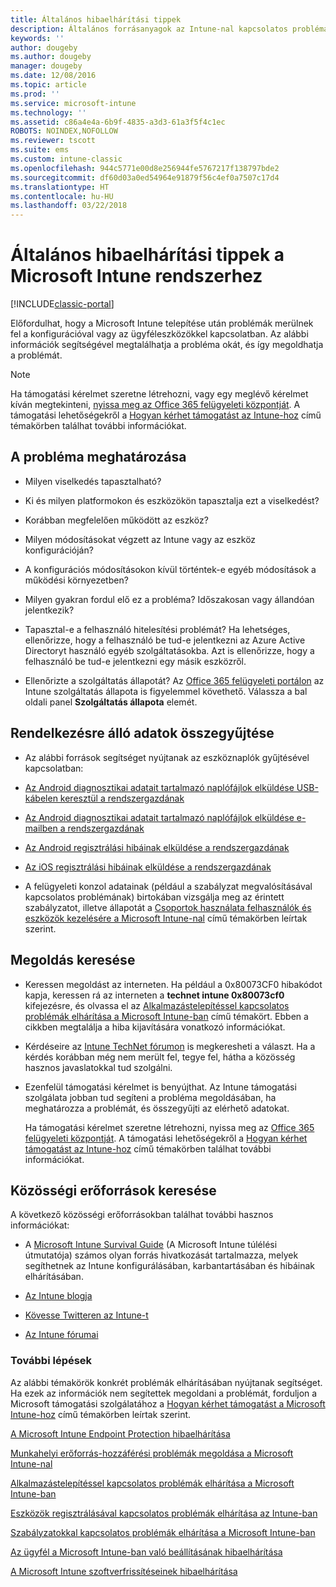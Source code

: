 ```yaml
---
title: Általános hibaelhárítási tippek
description: Általános forrásanyagok az Intune-nal kapcsolatos problémák megoldásához.
keywords: ''
author: dougeby
ms.author: dougeby
manager: dougeby
ms.date: 12/08/2016
ms.topic: article
ms.prod: ''
ms.service: microsoft-intune
ms.technology: ''
ms.assetid: c86a4e4a-6b9f-4835-a3d3-61a3f5f4c1ec
ROBOTS: NOINDEX,NOFOLLOW
ms.reviewer: tscott
ms.suite: ems
ms.custom: intune-classic
ms.openlocfilehash: 944c5771e00d8e256944fe5767217f138797bde2
ms.sourcegitcommit: df60d03a0ed54964e91879f56c4ef0a7507c17d4
ms.translationtype: HT
ms.contentlocale: hu-HU
ms.lasthandoff: 03/22/2018
---
```

# <a name="general-troubleshooting-tips-for-microsoft-intune"></a>Általános hibaelhárítási tippek a Microsoft Intune rendszerhez

[!INCLUDE[classic-portal](../includes/classic-portal.md)]

Előfordulhat, hogy a Microsoft Intune telepítése után problémák merülnek fel a konfigurációval vagy az ügyféleszközökkel kapcsolatban. Az alábbi információk segítségével megtalálhatja a probléma okát, és így megoldhatja a problémát.

> [!NOTE]
> Ha támogatási kérelmet szeretne létrehozni, vagy egy meglévő kérelmet kíván megtekinteni, [nyissa meg az Office 365 felügyeleti központját](https://portal.office.com/admin/default.aspx). A támogatási lehetőségekről a [Hogyan kérhet támogatást az Intune-hoz](how-to-get-support-for-microsoft-intune.md) című témakörben találhat további információkat.

## <a name="define-the-problem"></a>A probléma meghatározása

-   Milyen viselkedés tapasztalható?

-   Ki és milyen platformokon és eszközökön tapasztalja ezt a viselkedést?

-   Korábban megfelelően működött az eszköz?

-   Milyen módosításokat végzett az Intune vagy az eszköz konfigurációján?

-   A konfigurációs módosításokon kívül történtek-e egyéb módosítások a működési környezetben?

-   Milyen gyakran fordul elő ez a probléma? Időszakosan vagy állandóan jelentkezik?

-   Tapasztal-e a felhasználó hitelesítési problémát? Ha lehetséges, ellenőrizze, hogy a felhasználó be tud-e jelentkezni az Azure Active Directoryt használó egyéb szolgáltatásokba. Azt is ellenőrizze, hogy a felhasználó be tud-e jelentkezni egy másik eszközről.

-   Ellenőrizte a szolgáltatás állapotát? Az [Office 365 felügyeleti portálon](https://portal.office.com/Admin/Default.aspx) az Intune szolgáltatás állapota is figyelemmel követhető. Válassza a bal oldali panel **Szolgáltatás állapota** elemét.

## <a name="collect-available-data"></a>Rendelkezésre álló adatok összegyűjtése

-   Az alábbi források segítséget nyújtanak az eszköznaplók gyűjtésével kapcsolatban:
  - [Az Android diagnosztikai adatait tartalmazó naplófájlok elküldése USB-kábelen keresztül a rendszergazdának](/intune-user-help/send-diagnostic-data-logs-to-your-it-administrator-using-a-usb-cable-android)
  - [Az Android diagnosztikai adatait tartalmazó naplófájlok elküldése e-mailben a rendszergazdának](/intune-user-help/send-diagnostic-data-logs-to-your-it-administrator-using-email-android)
  - [Az Android regisztrálási hibáinak elküldése a rendszergazdának](/intune-user-help/send-enrollment-errors-to-your-it-administrator-android)
  - [Az iOS regisztrálási hibáinak elküldése a rendszergazdának](/intune-user-help/send-errors-to-your-it-admin-ios)

-   A felügyeleti konzol adatainak (például a szabályzat megvalósításával kapcsolatos problémának) birtokában vizsgálja meg az érintett szabályzatot, illetve állapotát a [Csoportok használata felhasználók és eszközök kezelésére a Microsoft Intune-nal](/intune-classic/deploy-use/use-groups-to-manage-users-and-devices-with-microsoft-intune) című témakörben leírtak szerint.

## <a name="research-the-solution"></a>Megoldás keresése

-   Keressen megoldást az interneten. Ha például a 0x80073CF0 hibakódot kapja, keressen rá az interneten a **technet intune 0x80073cf0** kifejezésre, és olvassa el az [Alkalmazástelepítéssel kapcsolatos problémák elhárítása a Microsoft Intune-ban](troubleshoot-app-deployment-problems-in-microsoft-intune.md) című témakört. Ebben a cikkben megtalálja a hiba kijavítására vonatkozó információkat.

-   Kérdéseire az [Intune TechNet fórumon](https://social.technet.microsoft.com/Forums/en-US/home?forum=microsoftintuneprod) is megkeresheti a választ.  Ha a kérdés korábban még nem merült fel, tegye fel, hátha a közösség hasznos javaslatokkal tud szolgálni.

-   Ezenfelül támogatási kérelmet is benyújthat. Az Intune támogatási szolgálata jobban tud segíteni a probléma megoldásában, ha meghatározza a problémát, és összegyűjti az elérhető adatokat.

    Ha támogatási kérelmet szeretne létrehozni, nyissa meg az [Office 365 felügyeleti központját](https://portal.office.com/admin/default.aspx). A támogatási lehetőségekről a [Hogyan kérhet támogatást az Intune-hoz](how-to-get-support-for-microsoft-intune.md) című témakörben találhat további információkat.

## <a name="find-community-resources"></a>Közösségi erőforrások keresése
A következő közösségi erőforrásokban találhat további hasznos információkat:

-   A [Microsoft Intune Survival Guide](http://social.technet.microsoft.com/wiki/contents/articles/23431.microsoft-intune-survival-guide.aspx) (A Microsoft Intune túlélési útmutatója) számos olyan forrás hivatkozását tartalmazza, melyek segíthetnek az Intune konfigurálásában, karbantartásában és hibáinak elhárításában.

-   [Az Intune blogja](http://blogs.technet.com/b/windowsintune/)

-   [Kövesse Twitteren az Intune-t](https://twitter.com/MSIntune)

-   [Az Intune fórumai](https://social.technet.microsoft.com/Forums/home?category=microsoftintune&filter=alltypes&sort=lastpostdesc)

### <a name="next-steps"></a>További lépések
Az alábbi témakörök konkrét problémák elhárításában nyújtanak segítséget. Ha ezek az információk nem segítettek megoldani a problémát, forduljon a Microsoft támogatási szolgálatához a [Hogyan kérhet támogatást a Microsoft Intune-hoz](how-to-get-support-for-microsoft-intune.md) című témakörben leírtak szerint.

[A Microsoft Intune Endpoint Protection hibaelhárítása](troubleshoot-endpoint-protection-in-microsoft-intune.md)

[Munkahelyi erőforrás-hozzáférési problémák megoldása a Microsoft Intune-nal](troubleshoot-company-resource-access-problems-with-microsoft-intune.md)

[Alkalmazástelepítéssel kapcsolatos problémák elhárítása a Microsoft Intune-ban](troubleshoot-app-deployment-problems-in-microsoft-intune.md)

[Eszközök regisztrálásával kapcsolatos problémák elhárítása az Intune-ban](troubleshoot-device-enrollment-in-intune.md)

[Szabályzatokkal kapcsolatos problémák elhárítása a Microsoft Intune-ban](troubleshoot-policies-in-microsoft-intune.md)

[Az ügyfél a Microsoft Intune-ban való beállításának hibaelhárítása](troubleshoot-client-setup-in-microsoft-intune.md)

[A Microsoft Intune szoftverfrissítéseinek hibaelhárítása](troubleshoot-software-updates-in-microsoft-intune.md)
